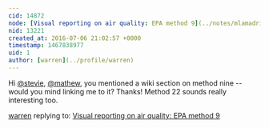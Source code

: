 ```yaml
---
cid: 14872
node: [Visual reporting on air quality: EPA method 9](../notes/mlamadrid/06-22-2016/visual-reporting-on-air-quality-epa-method-9)
nid: 13221
created_at: 2016-07-06 21:02:57 +0000
timestamp: 1467838977
uid: 1
author: [warren](../profile/warren)
---
```


Hi [@stevie](/profile/stevie), [@mathew](/profile/mathew), you mentioned a wiki section on method nine -- would you mind linking me to it? Thanks! Method 22 sounds really interesting too. 

[warren](../profile/warren) replying to: [Visual reporting on air quality: EPA method 9](../notes/mlamadrid/06-22-2016/visual-reporting-on-air-quality-epa-method-9)

